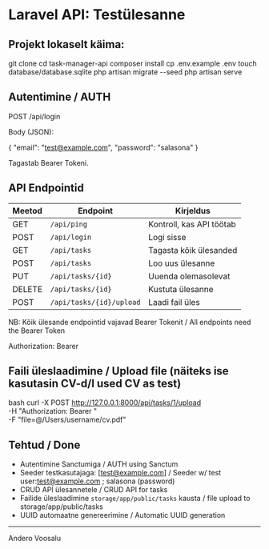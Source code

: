 # Laravel API: Testülesanne

## Projekt lokaselt käima:

git clone <repo-url>
cd task-manager-api
composer install
cp .env.example .env
touch database/database.sqlite
php artisan migrate --seed
php artisan serve

## Autentimine / AUTH

POST /api/login

Body (JSON):

{
  "email": "test@example.com",
  "password": "salasona"
}

Tagastab Bearer Tokeni.

## API Endpointid

| Meetod | Endpoint                 | Kirjeldus                |
| ------ | ------------------------ | ------------------------ |
| GET    | `/api/ping`              | Kontroll, kas API töötab |
| POST   | `/api/login`             | Logi sisse               |
| GET    | `/api/tasks`             | Tagasta kõik ülesanded   |
| POST   | `/api/tasks`             | Loo uus ülesanne         |
| PUT    | `/api/tasks/{id}`        | Uuenda olemasolevat      |
| DELETE | `/api/tasks/{id}`        | Kustuta ülesanne         |
| POST   | `/api/tasks/{id}/upload` | Laadi fail üles          |

NB: Kõik ülesande endpointid vajavad Bearer Tokenit / All endpoints need the Bearer Token

Authorization: Bearer <TOKEN>

## Faili üleslaadimine / Upload file (näiteks ise kasutasin CV-d/I used CV as test)

bash
curl -X POST http://127.0.0.1:8000/api/tasks/1/upload \
  -H "Authorization: Bearer <TOKEN>" \
  -F "file=@/Users/username/cv.pdf"

## Tehtud / Done

* Autentimine Sanctumiga / AUTH using Sanctum
* Seeder testkasutajaga: [test@example.com] / Seeder w/ test user:test@example.com ; salasona (password)
* CRUD API ülesannetele / CRUD API for tasks
* Failide üleslaadimine `storage/app/public/tasks` kausta / file upload to storage/app/public/tasks 
* UUID automaatne genereerimine / Automatic UUID generation 

---
Andero Voosalu
